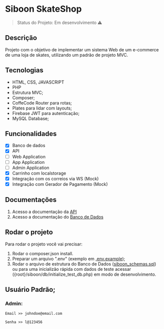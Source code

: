 # Siboon SkateShop

> Status do Projeto: Em desenvolvimento :warning:

## Descrição

Projeto com o objetivo de implementar um sistema Web de um e-commerce de uma loja de skates, 
utilizando um padrão de projeto MVC.

## Tecnologias

- HTML, CSS, JAVASCRIPT
- PHP
- Estrutura MVC;
- Composer;
- CoffeCode Router para rotas;
- Plates para lidar com layouts;
- Firebase JWT para autenticação;
- MySQL Database;

## Funcionalidades

- [x] Banco de dados
- [x] API
- [ ] Web Application
- [ ] App Application
- [ ] Admin Application
- [x] Carrinho com localstorage
- [x] Integração com os correios via WS (Mock)
- [x] Integração com Gerador de Pagamento (Mock)

## Documentações

1. Acesso a documentação da [API](api/README.md)
2. Acesso a documentação do [Banco de Dados](db/README.md)

## Rodar o projeto

Para rodar o projeto você vai precisar:
1. Rodar o composer.json install. 
2. Preparar um arquivo ".env" (exemplo em [.env.example](.env.example));
3. Rodar o arquivo de estrutura do Banco de Dados ([siboon_schemas.sql](db/siboon_schemas.sql)) ou para uma inicializão rápida com dados de teste acessar ({root}/siboon/db/initialize_test_db.php) em modo de desenvolvimento.

## Usuário Padrão;
### **Admin:**

```
Email >> johndoe@email.com
```

```
Senha >> l@123456
```

